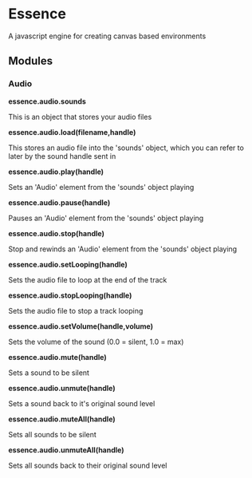# Essence #
A javascript engine for creating canvas based environments


## Modules ##

### Audio ###

**essence.audio.sounds**

This is an object that stores your audio files

**essence.audio.load(filename,handle)**

This stores an audio file into the 'sounds' object, which you can refer to later by
the sound handle sent in

**essence.audio.play(handle)**

Sets an 'Audio' element from the 'sounds' object playing

**essence.audio.pause(handle)**

Pauses an 'Audio' element from the 'sounds' object playing

**essence.audio.stop(handle)**

Stop and rewinds an 'Audio' element from the 'sounds' object playing

**essence.audio.setLooping(handle)**

Sets the audio file to loop at the end of the track

**essence.audio.stopLooping(handle)**

Sets the audio file to stop a track looping

**essence.audio.setVolume(handle,volume)**

Sets the volume of the sound (0.0 = silent, 1.0 = max)

**essence.audio.mute(handle)**

Sets a sound to be silent

**essence.audio.unmute(handle)**

Sets a sound back to it's original sound level

**essence.audio.muteAll(handle)**

Sets all sounds to be silent

**essence.audio.unmuteAll(handle)**

Sets all sounds back to their original sound level

